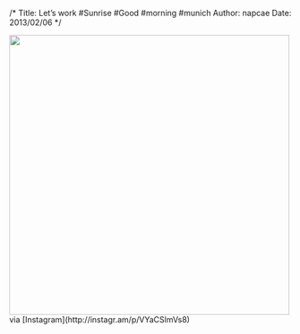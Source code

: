 /*
Title: Let&#8217;s work #Sunrise #Good #morning #munich
Author: napcae
Date: 2013/02/06
*/

<img src="http://distilleryimage0.s3.amazonaws.com/cb33e45c702f11e28dba22000a1f97e5_7.jpg" width="500" class="img-polaroid"/>  
via [Instagram](http://instagr.am/p/VYaCSlmVs8)